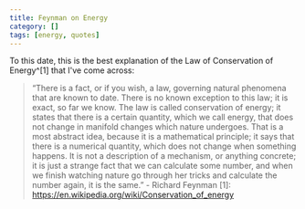 ```yaml
---
title: Feynman on Energy
category: []
tags: [energy, quotes]
---
```


To this date, this is the best explanation of the Law of Conservation of Energy^[1]
that I've come across:

> “There is a fact, or if you wish, a law, governing natural phenomena that
are known to date. There is no known exception to this law; it is exact,
so far we know. The law is called conservation of energy; it states that
there is a certain quantity, which we call energy, that does not change in
manifold changes which nature undergoes. That is a most abstract idea,
because it is a mathematical principle; it says that there is a numerical
quantity, which does not change when something happens. It is not a
description of a mechanism, or anything concrete; it is just a strange
fact that we can calculate some number, and when we finish watching
nature go through her tricks and calculate the number again, it is the
same.”
\- Richard Feynman
[1]: https://en.wikipedia.org/wiki/Conservation_of_energy
